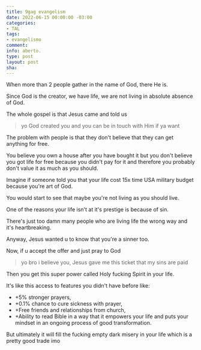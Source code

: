 ```yaml
---
title: 9gag evangelism
date: 2022-06-15 00:00:00 -03:00
categories:
- TAL
tags:
- evangelismo
comment: 
info: aberto.
type: post
layout: post
sha: 
---
```


When more than 2 people gather in the name of God, there He is.

Since God is the creator, we have life, we are not living in absolute absence of God.

The whole gospel is that Jesus came and told us
>yo God created you and you can be in touch with Him if ya want

The problem with people is that they don't believe that they can get anything for free.

You believe you own a house after you have bought it but you don't believe you got life for free because you didn't pay for it and therefore you probably don't value it as much as you should.

Imagine if someone told you that your life cost 15x time USA military budget because you're art of God.

You would start to see that maybe you're not living as you should live.

One of the reasons your life isn't at it's prestige is because of sin.

There's just too damn many people who are living life the wrong way and it's heartbreaking.

Anyway, Jesus wanted u to know that you're a sinner too.

Now, if u accept the offer and just pray to God
>yo bro i believe you, Jesus gave me this ticket that my sins are paid

Then you get this super power called Holy fucking Spirit in your life.

It's like this access to features you didn't have before like:
- +5% stronger prayers,
- +0.1% chance to cure sickness with prayer,
- +Free friends and relationships from church,
- +Ability to read Bible in a way that it empowers your life and puts your mindset in an ongoing process of good transformation.

But ultimately it will fill the fucking empty dark misery in your life which is a pretty good trade imo
